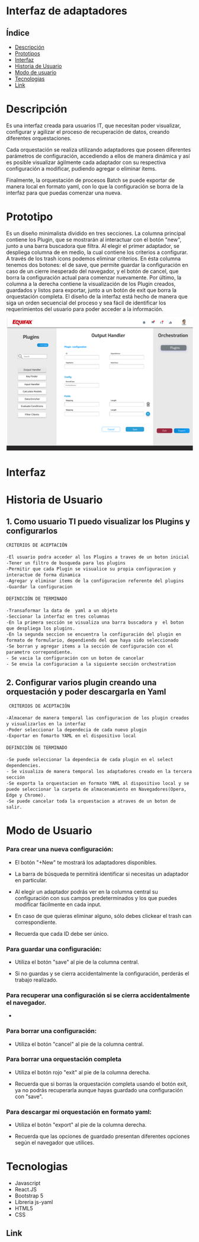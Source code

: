 # Interfaz de adaptadores 

## Índice

* [Descripción](#Interfaz-de-Apadatadores)
* [Prototipos](#prototipos)
* [Interfaz](#interfaz)
* [Historia de Usuario](#historia-de-usuario)
* [Modo de usuario](#modo-de-usuario)
* [Tecnologias](#tecnologias)
* [Link](#link)
 
# Descripción

Es una interfaz creada para usuarios IT, que necesitan poder visualizar, configurar y agilizar el proceso de recuperación de datos, creando diferentes orquestaciones. 
 
Cada orquestación se realiza utilizando adaptadores que poseen diferentes parámetros de configuración, accediendo a ellos de manera dinámica y así es posible visualizar ágilmente cada adaptador con su respectiva configuración a modificar, pudiendo agregar o eliminar ítems.
 
Finalmente, la orquestación de procesos Batch se puede exportar de manera local en formato yaml, con lo que la configuración se borra de la interfaz para que puedas comenzar una nueva. 

# Prototipo

Es un diseño minimalista dividido en tres secciones. La columna principal contiene los Plugin, que se mostrarán al interactuar con el botón "new", junto a una barra buscadora que filtra. Al elegir el primer adaptador, se despliega columna de en medio, la cual contiene los criterios a configurar. A través de los trash icons podemos eliminar criterios. En ésta columna tenemos dos botones: el de save, que permite guardar la configuración en caso de un cierre inesperado del navegador, y el botón de cancel, que borra la configuración actual para comenzar nuevamente.  Por último, la columna a la derecha contiene la visualización de los Plugin creados, guardados y listos para exportar, junto a un botón de exit que borra la orquestación completa. 
El diseño de la interfaz está hecho de manera que siga un orden secuencial del proceso y sea fácil de identificar los requerimientos del usuario para poder acceder a la información.

![Prototipo](./src/assets/Desktop(2).png)
# Interfaz

# Historia de Usuario
 
## 1. Como usuario TI puedo visualizar los Plugins y configurarlos
   
    CRITERIOS DE ACEPTACIÓN

    -El usuario podra acceder al los Plugins a traves de un boton inicial
    -Tener un filtro de busqueda para los plugins 
    -Permitir que cada Plugin se visualice su propia configuracion y interactue de forma dinamica
    -Agregar y eliminar items de la configuracion referente del plugins
    -Guardar la configuracion

    DEFINICIÓN DE TERMINADO

    -Transaformar la data de  yaml a un objeto
    -Seccionar la interfaz en tres columnas
    -En la primera sección se visualiza una barra buscadora y  el boton que despliega los plugins.
    -En la segunda seccion se encuentra la configuración del plugin en formato de formulario, dependiendo del que haya sido seleccionado
    -Se borran y agregar items a la sección de configuración con el parametro correpondiente.
    - Se vacia la configuración con un boton de cancelar
    - Se envia la configuracion a la siguiente sección orchestration 



## 2. Configurar varios plugin creando una orquestación y poder descargarla en Yaml 

     CRITERIOS DE ACEPTACIÓN

    -Almacenar de manera temporal las configuracion de los plugin creados y visualizarlos en la interfaz
    -Poder seleccionar la dependecia de cada nuevo plugin 
    -Exportar en fomarto YAML en el dispositivo local

    DEFINICIÓN DE TERMINADO

    -Se puede seleccionar la dependecia de cada plugin en el select dependencies.
    - Se visualiza de manera temporal los adaptadores creado en la tercera sección
    -Se exporta la orquestacion en formato YAML al dispositivo local y se puede seleccionar la carpeta de almacenamiento en Navegadores(Opera, Edge y Chrome).
    -Se puede cancelar toda la orquestacion a atraves de un boton de salir. 

# Modo de Usuario 


### Para crear una nueva configuración: 

- El botón "+New" te mostrará los adaptadores disponibles. 

- La barra de búsqueda te permitirá identificar si necesitas un adaptador en particular. 

- Al elegir un adaptador podrás ver en la columna central su configuración con sus campos predeterminados y los que puedes modificar fácilmente en cada input. 

- En caso de que quieras eliminar alguno, sólo debes clickear el trash can correspondiente. 

- Recuerda que cada ID debe ser único.


### Para guardar una configuración: 

- Utiliza el botón "save" al pie de la columna central.

- Si no guardas y se cierra accidentalmente la configuración, perderás el trabajo realizado. 

### Para recuperar una configuración si se cierra accidentalmente el navegador. 

- 

### Para borrar una configuración: 

- Utiliza el botón "cancel" al pie de la columna central. 

### Para borrar una orquestación completa

- Utiliza el botón rojo "exit" al pie de la  columna derecha. 

- Recuerda que si borras la orquestación completa usando el botón exit, ya no podrás recuperarla aunque hayas guardado una configuración con "save". 

### Para descargar mi orquestación en formato yaml: 

- Utiliza el botón "export" al pie de la columna derecha. 

- Recuerda que las opciones de guardado presentan diferentes opciones según el navegador que utilices. 



# Tecnologias  
- Javascript
- React.JS
- Bootstrap 5
- Libreria js-yaml
- HTML5 
- CSS

## Link



<!-- (ii) Al elegir un adaptador se mostrará el archivo YAML en la UI, mostrando sus pares
llave-valor
(iii) Luego, debemos permitir a la/el usuari@ agregar/modificar sus valores de
configuración y opción de añadir un siguiente adaptador
(i) Crear una nueva “orquestación” que permita agregar uno o más adaptadores.

(iv) Al final, además de mostrar en la UI la orquestación, deberá existir la opción de
descargar un archivo YAML con una lista de adaptadores seleccionados y configurados. -->
